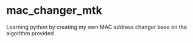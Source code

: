 # mac_changer_mtk
 Learning python by creating my own MAC address changer base on the algorithm provided
